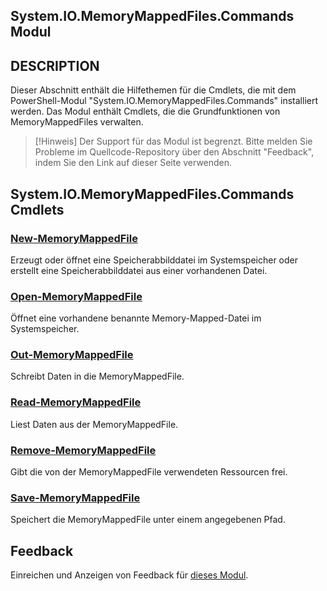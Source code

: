 ﻿---
Module Name: System.IO.MemoryMappedFiles.Commands
Module Guid: 8515ea70-3c13-4fa9-ad9c-2d3325bf5c8f
Download Help Link: https://github.com/lmissel/System.IO.MemoryMappedFiles.Commands/
Help Version: 1.1.0.0
Locale: en-US
---

## System.IO.MemoryMappedFiles.Commands Modul
## DESCRIPTION
Dieser Abschnitt enthält die Hilfethemen für die Cmdlets, die mit dem PowerShell-Modul "System.IO.MemoryMappedFiles.Commands" installiert werden. Das Modul enthält Cmdlets, die die Grundfunktionen von MemoryMappedFiles verwalten.

>[!Hinweis]
>Der Support für das Modul ist begrenzt. Bitte melden Sie Probleme im Quellcode-Repository über den Abschnitt "Feedback", indem Sie den Link auf dieser Seite verwenden.

## System.IO.MemoryMappedFiles.Commands Cmdlets
### [New-MemoryMappedFile](New-MemoryMappedFile.md)
Erzeugt oder öffnet eine Speicherabbilddatei im Systemspeicher oder erstellt eine Speicherabbilddatei aus einer vorhandenen Datei.

### [Open-MemoryMappedFile](Open-MemoryMappedFile.md)
Öffnet eine vorhandene benannte Memory-Mapped-Datei im Systemspeicher.

### [Out-MemoryMappedFile](Out-MemoryMappedFile.md)
Schreibt Daten in die MemoryMappedFile.

### [Read-MemoryMappedFile](Read-MemoryMappedFile.md)
Liest Daten aus der MemoryMappedFile.

### [Remove-MemoryMappedFile](Remove-MemoryMappedFile.md)
Gibt die von der MemoryMappedFile verwendeten Ressourcen frei.

### [Save-MemoryMappedFile](Save-MemoryMappedFile.md)
Speichert die MemoryMappedFile unter einem angegebenen Pfad.

## Feedback
Einreichen und Anzeigen von Feedback für
[dieses Modul](https://github.com/lmissel/System.IO.MemoryMappedFiles.Commands/issues/new).

